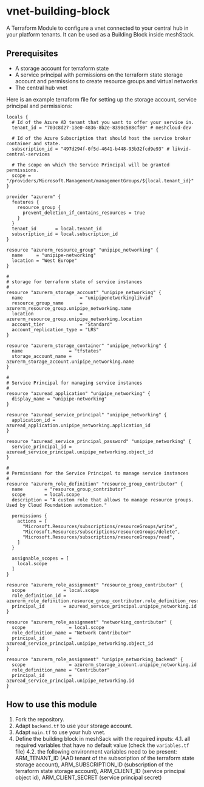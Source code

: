 # vnet-building-block
A Terraform Module to configure a vnet connected to your central hub in your platform tenants. It can be used as a Building Block inside meshStack.

## Prerequisites

- A storage account for terraform state
- A service principal with permissions on the terraform state storage account and permissions to create resource groups and virtual networks
- The central hub vnet

Here is an example terraform file for setting up the storage account, service principal and permissions:

```hcl
locals {
  # Id of the Azure AD tenant that you want to offer your service in.
  tenant_id = "703c8d27-13e0-4836-8b2e-8390c588cf80" # meshcloud-dev

  # Id of the Azure Subscription that should host the service broker container and state.
  subscription_id = "497d294f-0f5d-4641-b448-93b32fcd9e93" # likvid-central-services

  # The scope on which the Service Principal will be granted permissions.
  scope = "/providers/Microsoft.Management/managementGroups/${local.tenant_id}"
}

provider "azurerm" {
  features {
    resource_group {
      prevent_deletion_if_contains_resources = true
    }
  }
  tenant_id       = local.tenant_id
  subscription_id = local.subscription_id
}

resource "azurerm_resource_group" "unipipe_networking" {
  name     = "unipipe-networking"
  location = "West Europe"
}

#
# storage for terraform state of service instances
#
resource "azurerm_storage_account" "unipipe_networking" {
  name                     = "unipipenetworkinglikvid"
  resource_group_name      = azurerm_resource_group.unipipe_networking.name
  location                 = azurerm_resource_group.unipipe_networking.location
  account_tier             = "Standard"
  account_replication_type = "LRS"
}

resource "azurerm_storage_container" "unipipe_networking" {
  name                 = "tfstates"
  storage_account_name = azurerm_storage_account.unipipe_networking.name
}

#
# Service Principal for managing service instances
#
resource "azuread_application" "unipipe_networking" {
  display_name = "unipipe-networking"
}

resource "azuread_service_principal" "unipipe_networking" {
  application_id = azuread_application.unipipe_networking.application_id
}

resource "azuread_service_principal_password" "unipipe_networking" {
  service_principal_id = azuread_service_principal.unipipe_networking.object_id
}

#
# Permissions for the Service Principal to manage service instances
#
resource "azurerm_role_definition" "resource_group_contributor" {
  name        = "resource_group_contributor"
  scope       = local.scope
  description = "A custom role that allows to manage resource groups. Used by Cloud Foundation automation."

  permissions {
    actions = [
      "Microsoft.Resources/subscriptions/resourceGroups/write",
      "Microsoft.Resources/subscriptions/resourceGroups/delete",
      "Microsoft.Resources/subscriptions/resourceGroups/read",
    ]
  }

  assignable_scopes = [
    local.scope
  ]
}

resource "azurerm_role_assignment" "resource_group_contributor" {
  scope              = local.scope
  role_definition_id = azurerm_role_definition.resource_group_contributor.role_definition_resource_id
  principal_id       = azuread_service_principal.unipipe_networking.id
}

resource "azurerm_role_assignment" "networking_contributor" {
  scope                = local.scope
  role_definition_name = "Network Contributor"
  principal_id         = azuread_service_principal.unipipe_networking.object_id
}

resource "azurerm_role_assignment" "unipipe_networking_backend" {
  scope                = azurerm_storage_account.unipipe_networking.id
  role_definition_name = "Contributor"
  principal_id         = azuread_service_principal.unipipe_networking.id
}
```

## How to use this module

1. Fork the repository.
2. Adapt `backend.tf` to use your storage account.
3. Adapt `main.tf` to use your hub vnet.
4. Define the building block in meshSack with the required inputs:
4.1. all required variables that have no default value (check the `variables.tf` file)
4.2. the following environment variables need to be present: ARM_TENANT_ID (AAD tenant of the subscription of the terraform state storage account), ARM_SUBSCRIPTION_ID (subscription of the terraform state storage account), ARM_CLIENT_ID (service principal object id), ARM_CLIENT_SECRET (service principal secret)
